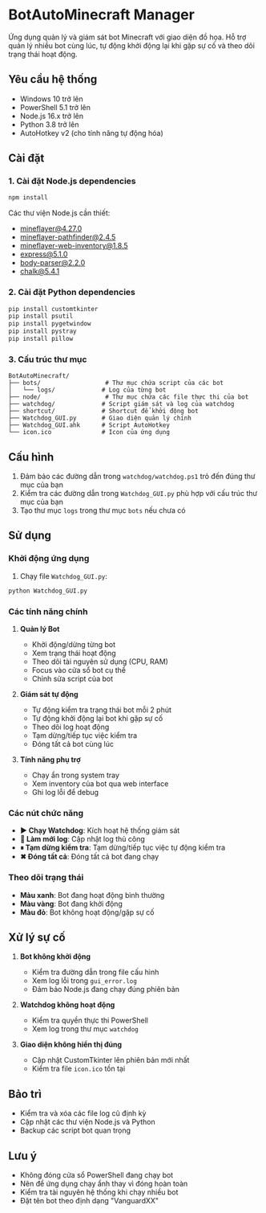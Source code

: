# BotAutoMinecraft Manager

Ứng dụng quản lý và giám sát bot Minecraft với giao diện đồ họa. Hỗ trợ quản lý nhiều bot cùng lúc, tự động khởi động lại khi gặp sự cố và theo dõi trạng thái hoạt động.

## Yêu cầu hệ thống

- Windows 10 trở lên
- PowerShell 5.1 trở lên
- Node.js 16.x trở lên
- Python 3.8 trở lên
- AutoHotkey v2 (cho tính năng tự động hóa)

## Cài đặt

### 1. Cài đặt Node.js dependencies

```bash
npm install
```

Các thư viện Node.js cần thiết:
- mineflayer@4.27.0
- mineflayer-pathfinder@2.4.5
- mineflayer-web-inventory@1.8.5
- express@5.1.0
- body-parser@2.2.0
- chalk@5.4.1

### 2. Cài đặt Python dependencies

```bash
pip install customtkinter
pip install psutil
pip install pygetwindow
pip install pystray
pip install pillow
```

### 3. Cấu trúc thư mục

```
BotAutoMinecraft/
├── bots/                  # Thư mục chứa script của các bot
│   └── logs/             # Log của từng bot
├── node/                  # Thư mục chứa các file thực thi của bot
├── watchdog/             # Script giám sát và log của watchdog
├── shortcut/             # Shortcut để khởi động bot
├── Watchdog_GUI.py       # Giao diện quản lý chính
├── Watchdog_GUI.ahk      # Script AutoHotkey
└── icon.ico              # Icon của ứng dụng
```

## Cấu hình

1. Đảm bảo các đường dẫn trong `watchdog/watchdog.ps1` trỏ đến đúng thư mục của bạn
2. Kiểm tra các đường dẫn trong `Watchdog_GUI.py` phù hợp với cấu trúc thư mục của bạn
3. Tạo thư mục `logs` trong thư mục `bots` nếu chưa có

## Sử dụng

### Khởi động ứng dụng

1. Chạy file `Watchdog_GUI.py`:
```bash
python Watchdog_GUI.py
```

### Các tính năng chính

1. **Quản lý Bot**
   - Khởi động/dừng từng bot
   - Xem trạng thái hoạt động
   - Theo dõi tài nguyên sử dụng (CPU, RAM)
   - Focus vào cửa sổ bot cụ thể
   - Chỉnh sửa script của bot

2. **Giám sát tự động**
   - Tự động kiểm tra trạng thái bot mỗi 2 phút
   - Tự động khởi động lại bot khi gặp sự cố
   - Theo dõi log hoạt động
   - Tạm dừng/tiếp tục việc kiểm tra
   - Đóng tất cả bot cùng lúc

3. **Tính năng phụ trợ**
   - Chạy ẩn trong system tray
   - Xem inventory của bot qua web interface
   - Ghi log lỗi để debug

### Các nút chức năng

- **▶ Chạy Watchdog**: Kích hoạt hệ thống giám sát
- **🔄 Làm mới log**: Cập nhật log thủ công
- **⏸ Tạm dừng kiểm tra**: Tạm dừng/tiếp tục việc tự động kiểm tra
- **✖ Đóng tất cả**: Đóng tất cả bot đang chạy

### Theo dõi trạng thái

- **Màu xanh**: Bot đang hoạt động bình thường
- **Màu vàng**: Bot đang khởi động
- **Màu đỏ**: Bot không hoạt động/gặp sự cố

## Xử lý sự cố

1. **Bot không khởi động**
   - Kiểm tra đường dẫn trong file cấu hình
   - Xem log lỗi trong `gui_error.log`
   - Đảm bảo Node.js đang chạy đúng phiên bản

2. **Watchdog không hoạt động**
   - Kiểm tra quyền thực thi PowerShell
   - Xem log trong thư mục `watchdog`

3. **Giao diện không hiển thị đúng**
   - Cập nhật CustomTkinter lên phiên bản mới nhất
   - Kiểm tra file `icon.ico` tồn tại

## Bảo trì

- Kiểm tra và xóa các file log cũ định kỳ
- Cập nhật các thư viện Node.js và Python
- Backup các script bot quan trọng

## Lưu ý

- Không đóng cửa sổ PowerShell đang chạy bot
- Nên để ứng dụng chạy ẩnh thay vì đóng hoàn toàn
- Kiểm tra tài nguyên hệ thống khi chạy nhiều bot
- Đặt tên bot theo định dạng "VanguardXX" 